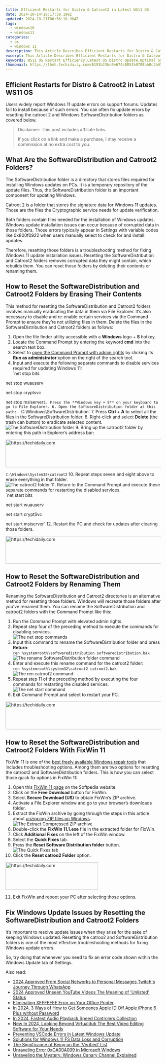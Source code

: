```yaml
---
title: Efficient Restarts for Distro & Catroot2 in Latest WS11 OS
date: 2024-10-14T16:17:58.199Z
updated: 2024-10-21T00:56:18.964Z
tags:
  - windows10
  - windows11
categories:
  - os
  - windows 11
description: This Article Describes Efficient Restarts for Distro & Catroot2 in Latest WS11 OS
excerpt: This Article Describes Efficient Restarts for Distro & Catroot2 in Latest WS11 OS
keywords: WS11 OS Restart Efficiency,Latest OS Distro Update,Optimal System Reboot,Catroot2 Performance Improvement,Distro OS Enhancement,Quick Restart Techniques,Upgraded WS11 Recovery
thumbnail: https://thmb.techidaily.com/6193b23bc0e674c0853b0708bb0c2b43a5237bddcffe969ab0d29845fe4343ae.jpg
---
```


## Efficient Restarts for Distro & Catroot2 in Latest WS11 OS

 Users widely report Windows 11 update errors on support forums. Updates fail to install because of such errors. You can often fix update errors by resetting the catroot 2 and Windows SoftwareDistribution folders as covered below.

>  Disclaimer: This post includes affiliate links
>
>  If you click on a link and make a purchase, I may receive a commission at no extra cost to you.
>

## What Are the SoftwareDistribution and Catroot2 Folders?

 The SoftwareDistribution folder is a directory that stores files required for installing Windows updates on PCs. It is a temporary repository of the update files. Thus, the SoftwareDistribution folder is an important component for updating Windows.

 Catroot 2 is a folder that stores the signature data for Windows 11 updates. Those are the files the Cryptographic service needs for update verification.

 Both folders contain files needed for the installation of Windows updates. Windows update installation issues can occur because of corrupted data in those folders. Those errors typically appear in Settings with variable codes like 0x800f0922 when users manually select to check for and install updates.

 Therefore, resetting those folders is a troubleshooting method for fixing Windows 11 update installation issues. Resetting the SoftwareDistribution and Catroot2 folders removes corrupted data they might contain, which rebuilds them. You can reset those folders by deleting their contents or renaming them.

## How to Reset the SoftwareDistribution and Catroot2 Folders by Erasing Their Contents

 This method for resetting the SoftwareDistribution and Catroot2 folders involves manually eradicating the data in them via File Explorer. It’s also necessary to disable and re-enable certain services via the Command Prompt to ensure they’re not utilizing files in them. Delete the files in the SoftwareDistribution and Catroot2 folders as follows:

1. Open the file finder utility accessible with a **Windows** logo + **S** hotkey.
2. Locate the Command Prompt by entering the keyword **cmd** into the search text box.
3. Select to [open the Command Prompt with admin rights](https://www.makeuseof.com/windows-run-command-prompt-admin/) by clicking its **Run as administrator** option on the right of the search tool.
4. Input and execute the following separate commands to disable services required for updating Windows 11:  
`net stop bits  

net stop wuauserv  

net stop cryptsvc  

net stop msiserver`
5. Press the **Windows key + E** on your keyboard to go to File Explorer.
6. Open the SoftwareDistribution folder at this path:  
`C:\Windows\SoftwareDistribution`
7. Press **Ctrl** \+ **A** to select all the files in the SoftwareDistribution folder.
8. Right-click and select **Delete** (the trash can button) to eradicate selected content.  
![The SoftwareDistribution folder](https://static1.makeuseofimages.com/wordpress/wp-content/uploads/2023/11/softwaredistribution-folder.jpg)
9. Bring up the catroot2 folder by entering this path in Explorer’s address bar:  

<!-- affiliate ads begin -->
<a href="https://appsumo.8odi.net/c/5597632/2151889/7443" target="_top" id="2151889">
  <img src="//a.impactradius-go.com/display-ad/7443-2151889" border="0" alt="https://techidaily.com" width="728" height="90"/>
</a>
<img height="0" width="0" src="https://appsumo.8odi.net/i/5597632/2151889/7443" style="position:absolute;visibility:hidden;" border="0" />
<!-- affiliate ads end -->

`C:\Windows\System32\catroot2`
10. Repeat steps seven and eight above to erase everything in that folder.  
![The catroot2 folder](https://static1.makeuseofimages.com/wordpress/wp-content/uploads/2023/11/catroot2folder.jpg)
11. Return to the Command Prompt and execute these separate commands for restarting the disabled services.  
`net start bits  

net start wuauserv  

net start cryptSvc  

net start msiserver`
12. Restart the PC and check for updates after clearing those folders.

<!-- affiliate ads begin -->
<a href="https://ephamedtechinc.pxf.io/c/5597632/2130531/26400" target="_top" id="2130531">
  <img src="//a.impactradius-go.com/display-ad/26400-2130531" border="0" alt="https://techidaily.com" width="728" height="90"/>
</a>
<img height="0" width="0" src="https://ephamedtechinc.pxf.io/i/5597632/2130531/26400" style="position:absolute;visibility:hidden;" border="0" />
<!-- affiliate ads end -->

## How to Reset the SoftwareDistribution and Catroot2 Folders by Renaming Them

 Renaming the SoftwareDistribution and Catroot2 directories is an alternative method for resetting those folders. Windows will recreate those folders after you’ve renamed them. You can rename the SoftwareDistribution and catroot2 folders with the Command Prompt like this:

1. Run the Command Prompt with elevated admin rights.
2. Repeat step four of the preceding method to execute the commands for disabling services.  
![The net stop commands](https://static1.makeuseofimages.com/wordpress/wp-content/uploads/2023/11/net-stop-commands.jpg)
3. Input this command to rename the SoftwareDistribution folder and press **Return**:  
`ren %systemroot%\softwaredistribution softwaredistribution.bak`  
![The rename SoftwareDistribution folder command](https://static1.makeuseofimages.com/wordpress/wp-content/uploads/2023/11/ren-softwaredistribution-command.jpg)
4. Enter and execute this rename command for the catroot2 folder:  
`ren %systemroot%\system32\catroot2 catroot2.bak`  
![The ren catroot2 command](https://static1.makeuseofimages.com/wordpress/wp-content/uploads/2023/11/ren-catroot2-folder.jpg)
5. Repeat step 11 of the preceding method by executing the four commands for restarting the disabled services.  
![The net start command](https://static1.makeuseofimages.com/wordpress/wp-content/uploads/2023/11/net-start-commands.jpg)
6. Exit Command Prompt and select to restart your PC.

<!-- affiliate ads begin -->
<a href="https://ephamedtechinc.pxf.io/c/5597632/2136627/26400" target="_top" id="2136627">
  <img src="//a.impactradius-go.com/display-ad/26400-2136627" border="0" alt="https://techidaily.com" width="728" height="90"/>
</a>
<img height="0" width="0" src="https://ephamedtechinc.pxf.io/i/5597632/2136627/26400" style="position:absolute;visibility:hidden;" border="0" />
<!-- affiliate ads end -->

## How to Reset the SoftwareDistribution and Catroot2 Folders With FixWin 11

 FixWin 11 is one of the [best freely available Windows repair tools](https://www.makeuseof.com/tag/5-free-tools-fix-problem-windows-10/) that includes troubleshooting options. Among them are two options for resetting the catroot2 and SoftwareDistribution folders. This is how you can select those quick fix options in FixWin 11:

1. Open this [FixWin 11 page](https://www.softpedia.com/get/Tweak/System-Tweak/FixWin-11.shtml) on the Softpedia website.
2. Click on the **Free Download** button for FixWin.
3. Select **Secure Download (US)** to obtain FixWin’s ZIP archive.
4. Activate a File Explorer window and go to your browser’s downloads folder.
5. Extract the FixWin archive by going through the steps in this article about [unzipping ZIP files on Windows](https://www.makeuseof.com/how-to-extract-zip-files-windows-11/).  
![The Extract Compressed ZIP archive](https://static1.makeuseofimages.com/wordpress/wp-content/uploads/2023/11/extract-compressed-window.jpg)
6. Double-click the **FixWin 11.1.exe** file in the extracted folder for FixWin.
7. Click **Additional Fixes** on the left of the FixWin window.
8. Select the **Quick Fixes** tab.
9. Press the **Reset Software Distribution folder** button.  
![The Quick Fixes tab](https://static1.makeuseofimages.com/wordpress/wp-content/uploads/2023/11/quick-fixes-tab.jpg)
10. Click the **Reset catroo2 Folder** option.

<!-- affiliate ads begin -->
<a href="https://aligracehair.sjv.io/c/5597632/2047361/19272" target="_top" id="2047361">
  <img src="//a.impactradius-go.com/display-ad/19272-2047361" border="0" alt="https://techidaily.com" width="300" height="90"/>
</a>
<img height="0" width="0" src="https://aligracehair.sjv.io/i/5597632/2047361/19272" style="position:absolute;visibility:hidden;" border="0" />
<!-- affiliate ads end -->

11. Exit FixWin and reboot your PC after selecting those options.

## Fix Windows Update Issues by Resetting the SoftwareDistribution and Catroot2 Folders

 It’s important to resolve update issues when they arise for the sake of keeping Windows updated. Resetting the catroo2 and SoftwareDistribution folders is one of the most effective troubleshooting methods for fixing Windows update errors.

 So, try doing that whenever you need to fix an error code shown within the Windows Update tab of Settings.

<span class="atpl-alsoreadstyle">Also read:</span>
<div><ul>
<li><a href="https://twitter-videos.techidaily.com/2024-approved-from-social-networks-to-personal-messages-twitchs-journey-through-whatsapp/"><u>2024 Approved From Social Networks to Personal Messages Twitch's Journey Through WhatsApp</u></a></li>
<li><a href="https://youtube-docs.techidaily.com/approved-unseen-youtube-videos-the-meaning-of-unlisted-status/"><u>2024 Approved Unseen YouTube Videos The Meaning of 'Unlisted' Status</u></a></li>
<li><a href="https://win11.techidaily.com/eliminating-xfffeeee-error-on-your-office-printer/"><u>Eliminating XFFFEEEE Error on Your Office Printer</u></a></li>
<li><a href="https://apple-account.techidaily.com/in-2024-3-ways-of-how-to-get-someones-apple-id-off-apple-iphone-6-plus-without-password-by-drfone-ios/"><u>In 2024, 3 Ways of How to Get Someones Apple ID Off Apple iPhone 6 Plus without Password</u></a></li>
<li><a href="https://some-techniques.techidaily.com/in-2024-fastest-audio-playback-speed-controlers-collection/"><u>In 2024, Fastest Audio Playback Speed Controlers Collection</u></a></li>
<li><a href="https://smart-video-editing.techidaily.com/new-in-2024-looking-beyond-virtualdub-the-best-video-editing-software-for-your-needs/"><u>New In 2024, Looking Beyond Virtualdub The Best Video Editing Software for Your Needs</u></a></li>
<li><a href="https://win11.techidaily.com/preventing-vscode-errors-in-latest-windows-update/"><u>Preventing VSCode Errors in Latest Windows Update</u></a></li>
<li><a href="https://win11.techidaily.com/solutions-for-windows-11-fs-data-loss-and-corruption/"><u>Solutions for Windows 11 FS Data Loss and Corruption</u></a></li>
<li><a href="https://facebook.techidaily.com/the-significance-of-being-on-the-verified-list/"><u>The Significance of Being on the 'Verified' List</u></a></li>
<li><a href="https://win11.techidaily.com/unraveling-error-0xca00a009-in-microsoft-windows/"><u>Unraveling Error 0xCA00A009 in Microsoft Windows</u></a></li>
<li><a href="https://win11.techidaily.com/unraveling-the-mystery-windows-canary-channel-explained/"><u>Unraveling the Mystery: Windows Canary Channel Explained</u></a></li>
</ul></div>

<ins class="adsbygoogle"
      style="display:block"
      data-ad-client="ca-pub-7571918770474297"
      data-ad-slot="8358498916"
      data-ad-format="auto"
      data-full-width-responsive="true"></ins>
    